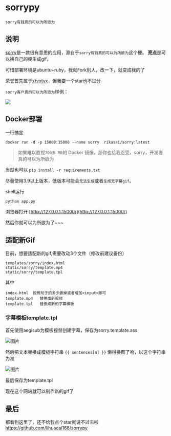 # sorrypy

`sorry有钱真的可以为所欲为`

## 说明

[sorry](https://github.com/xtyxtyx/sorry)是一款很有意思的应用，源自于`sorry有钱真的可以为所欲为`这个梗。
**亮点**是可以换自己的梗生成gif。

可惜部署环境是ubuntu+ruby，我就Fork别人，改一下，就变成我的了

荣誉首先属于[xtyxtyx](https://github.com/xtyxtyx/)，但我要一个star也不过分


`sorry客户真的可以为所欲为`样例：

![](static/cache/sorry-703a480ff26b72c4b2d2cc195b765f35.gif)

## Docker部署
一行搞定
```
docker run -d -p 15000:15000 --name sorry  rikasai/sorry:latest
```
> 如果难以直视`700多 MB`的 Docker 镜像，那你也给我忍受，sorry，开发者真的可以为所欲为


当然也可以
`
pip install -r requirements.txt
`

尽量使用3.9以上版本，低版本可能会`无法生成`或者`生成无字幕gif`。

shell运行
```
python app.py
```
浏览器打开
[http://127.0.0.1:15000/](http://127.0.0.1:15000/)

然后你就可以为所欲为了~~~



## 适配新Gif

目前，想要适配新的gif,需要改动3个文件（修改前建议备份）
```
templates/sorry/index.html
static/sorry/template.mp4
static/sorry/template.tpl
```
其中
```
index.html  按照句子的多少删掉或者增加<input>即可
template.mp4   替换成新视频
template.tpl   替换成新的字幕模板
```

### 字幕模板template.tpl
首先使用aegisub为模板视频创建字幕，保存为sorry.template.ass


![图片](https://dn-coding-net-production-pp.qbox.me/56a213df-9ff7-41e0-9b6c-96b1f0fe2cb6.png)

然后把文本替换成模板字符串 ```{{ sentences[n] }}``` 懒得换图了哈，以这个字符串为准

![图片](https://dn-coding-net-production-pp.qbox.me/6b07bc65-c3d7-4251-aad2-bd7b05af9102.png)

最后保存为template.tpl

现在这个网站就可以制作新的gif了

## 最后

都看到这里了，还不给我点个star就说不过去啦
https://github.com/lihuacai168/sorrypy



